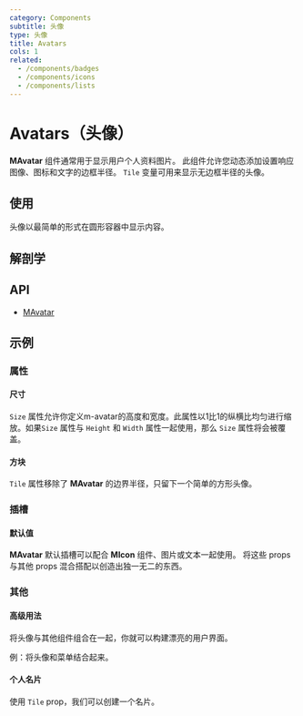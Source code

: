 ```yaml
---
category: Components
subtitle: 头像
type: 头像
title: Avatars
cols: 1
related:
  - /components/badges
  - /components/icons
  - /components/lists
---
```


# Avatars（头像）

**MAvatar** 组件通常用于显示用户个人资料图片。 此组件允许您动态添加设置响应图像、图标和文字的边框半径。 `Tile` 变量可用来显示无边框半径的头像。

## 使用

头像以最简单的形式在圆形容器中显示内容。

<usage name="">

## 解剖学

## API

- [MAvatar](/api/MAvatar)

## 示例

### 属性

#### 尺寸

`Size` 属性允许你定义m-avatar的高度和宽度。此属性以1比1的纵横比均匀进行缩放。如果`Size` 属性与 `Height` 和 `Width` 属性一起使用，那么 `Size` 属性将会被覆盖。

<example file="" />

#### 方块

`Tile` 属性移除了 **MAvatar** 的边界半径，只留下一个简单的方形头像。

<example file="" />

### 插槽

#### 默认值

**MAvatar** 默认插槽可以配合 **MIcon** 组件、图片或文本一起使用。 将这些 props与其他 props 混合搭配以创造出独一无二的东西。

<example file="" />

### 其他

#### 高级用法

将头像与其他组件组合在一起，你就可以构建漂亮的用户界面。

<example file="" />

例：将头像和菜单结合起来。

<example file="" />

#### 个人名片

使用 `Tile` prop，我们可以创建一个名片。

<example file="" />



